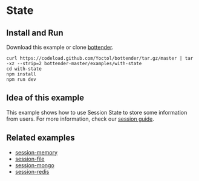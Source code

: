 # State

## Install and Run

Download this example or clone [bottender](https://github.com/Yoctol/bottender).

```
curl https://codeload.github.com/Yoctol/bottender/tar.gz/master | tar -xz --strip=2 bottender-master/examples/with-state
cd with-state
npm install
npm run dev
```

## Idea of this example

This example shows how to use Session State to store some information from
users. For more information, check our
[session guide](https://bottender.js.org/docs/Guides-Session).

## Related examples

* [session-memory](../session-memory)
* [session-file](../session-file)
* [session-mongo](../session-mongo)
* [session-redis](../session-redis)
